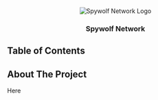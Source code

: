 <!-- PROJECT CORE DESCRIPTIONS -->
<br />
<p align="center">
<img  src="./public/assets/core/spywolf_logo.svg" alt="Spywolf Network Logo">

<h3 align="center">Spywolf Network</h3>

<!-- CONTENT -->
## Table of Contents


## About The Project

Here 
